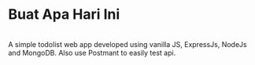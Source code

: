 # Buat Apa Hari Ini
<br>
A simple todolist web app developed using vanilla JS, ExpressJs, NodeJs and MongoDB. Also use Postmant to easily test api. 

